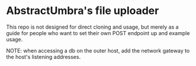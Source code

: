 # AbstractUmbra's file uploader

This repo is not designed for direct cloning and usage, but merely as a guide for people who want to set their own POST endpoint up and example usage.

NOTE: when accessing a db on the outer host, add the network gateway to the host's listening addresses.
